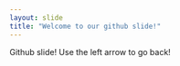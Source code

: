 ```yaml
---
layout: slide
title: "Welcome to our github slide!"
---
```

Github slide!
Use the left arrow to go back!
